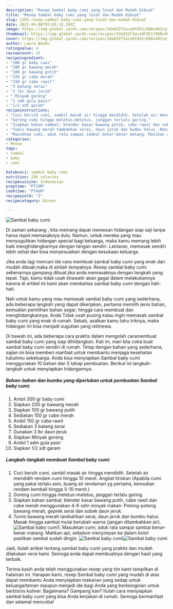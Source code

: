 ```yaml
---
description: "Resep Sambal baby cumi yang lezat dan Mudah Dibuat"
title: "Resep Sambal baby cumi yang lezat dan Mudah Dibuat"
slug: 1391-resep-sambal-baby-cumi-yang-lezat-dan-mudah-dibuat
date: 2021-04-06T03:03:12.293Z
image: https://img-global.cpcdn.com/recipes/3da032f3aca9f452/680x482cq70/sambal-baby-cumi-foto-resep-utama.jpg
thumbnail: https://img-global.cpcdn.com/recipes/3da032f3aca9f452/680x482cq70/sambal-baby-cumi-foto-resep-utama.jpg
cover: https://img-global.cpcdn.com/recipes/3da032f3aca9f452/680x482cq70/sambal-baby-cumi-foto-resep-utama.jpg
author: Laura Woods
ratingvalue: 4
reviewcount: 15
recipeingredient:
- "300 gr baby cumi"
- "200 gr bawang merah"
- "100 gr bawang putih"
- "150 gr cabe merah"
- "150 gr cabe rawit"
- "3 batang serai"
- "3 lbr daun jeruk"
- " Minyak goreng"
- "1 sdm gula pasir"
- "1/2 sdt garam"
recipeinstructions:
- "Cuci bersih cumi, sambil masak air hingga mendidih. Setelah air mendidih rendam cumi hingga 10 menit. Angkat tiriskan (Apabila cumi yang pakai terlalu asin, buang air rendaman yg pertama, kemudian rendam kembali hingga 5-10 menit.)"
- "Goreng cumi hingga meletus-meletus, janggan terlalu garing."
- "Siapkan bahan sambal; blender kasar bawang putih, cabe rawit dan cabe merah menggunakan 4-6 sdm minyak makan. Potong-potong bawang merah, geprek serai dan sobek daun jeruk."
- "Tumis bawang merah tambahkan serai, daun jeruk dan bumbu halus. Masak hingga sambal mulai berubah warna (jangan ditambahkan air)."
- "Masukkan cumi, aduk rata sampai sambal benar-benar matang. Matikan api, sebelum menyimpan ke dalam botol pastikan sambal sudah dingin."
categories:
- Resep
tags:
- sambal
- baby
- cumi

katakunci: sambal baby cumi 
nutrition: 256 calories
recipecuisine: Indonesian
preptime: "PT29M"
cooktime: "PT46M"
recipeyield: "2"
recipecategory: Dinner

---
```



![Sambal baby cumi](https://img-global.cpcdn.com/recipes/3da032f3aca9f452/680x482cq70/sambal-baby-cumi-foto-resep-utama.jpg)

Di zaman  sekarang , kita memang dapat memesan hidangan siap saji tanpa harus repot memasaknya dulu. Namun, untuk mereka yang mau menyuguhkan hidangan special bagi keluarga, maka kamu memang lebih baik menghidangkannya dengan tangan sendiri. Lantaran, memasak sendiri lebih sehat dan bisa menyesuaikan dengan kesukaan keluarga.

Jika anda lagi mencari ide cara membuat sambal baby cumi yang enak dan mudah dibuat,maka di sinilah tempatnya. Resep sambal baby cumi  sebenarnya gampang dibuat jika anda memasaknya dengan langkah yang tepat. Tapi, kamu tidak usah khawatir akan gagal dalam melakukannya 
karena di artikel ini kami akan membahas sambal baby cumi dengan hati-hati.  



Nah untuk kamu yang mau memasak sambal baby cumi yang sederhana, ada beberapa langkah yang dapat dikerjakan, pertama memilih jenis bahan, kemudian pemilihan bahan segar, hingga cara membuat dan menghidangkannya. Anda Tidak usah pusing kalau ingin memasak sambal baby cumi yang enak di rumah. Sebab, asalkan kamu  tahu triknya, maka hidangan ini bisa menjadi suguhan yang istimewa.

Di bawah ini, ada beberapa cara praktis  dalam mengolah caramembuat sambal baby cumi yang siap dihidangkan. Kali ini, mari kita coba buat sambal baby cumi sendiri di rumah. Tetap dengan bahan yang sederhana, sajian ini bisa memberi manfaat untuk membantu menjaga kesehatan tubuhmu sekeluarga. Anda bisa menyiapkan Sambal baby cumi menggunakan 10 bahan dan 5 tahap pembuatan. Berikut ini langkah-langkah untuk menyiapkan hidangannya.

<!--inarticleads1-->

##### Bahan-bahan dan bumbu yang diperlukan untuk pembuatan Sambal baby cumi:

1. Ambil 300 gr baby cumi
1. Siapkan 200 gr bawang merah
1. Siapkan 100 gr bawang putih
1. Sediakan 150 gr cabe merah
1. Ambil 150 gr cabe rawit
1. Sediakan 3 batang serai
1. Gunakan 3 lbr daun jeruk
1. Siapkan  Minyak goreng
1. Ambil 1 sdm gula pasir
1. Siapkan 1/2 sdt garam




<!--inarticleads2-->

##### Langkah-langkah membuat Sambal baby cumi:

1. Cuci bersih cumi, sambil masak air hingga mendidih. Setelah air mendidih rendam cumi hingga 10 menit. Angkat tiriskan (Apabila cumi yang pakai terlalu asin, buang air rendaman yg pertama, kemudian rendam kembali hingga 5-10 menit.)
1. Goreng cumi hingga meletus-meletus, janggan terlalu garing.
1. Siapkan bahan sambal; blender kasar bawang putih, cabe rawit dan cabe merah menggunakan 4-6 sdm minyak makan. Potong-potong bawang merah, geprek serai dan sobek daun jeruk.
1. Tumis bawang merah tambahkan serai, daun jeruk dan bumbu halus. Masak hingga sambal mulai berubah warna (jangan ditambahkan air).
<img src="//assets-global.cpcdn.com/assets/icons/button_play-2c75c40dde080a61004c1f40b05d8f140eaff45d7e9e6481dc71c63d2e7c4909.png" alt="Sambal baby cumi">1. Masukkan cumi, aduk rata sampai sambal benar-benar matang. Matikan api, sebelum menyimpan ke dalam botol pastikan sambal sudah dingin.
<img src="//assets-global.cpcdn.com/assets/icons/button_play-2c75c40dde080a61004c1f40b05d8f140eaff45d7e9e6481dc71c63d2e7c4909.png" alt="Sambal baby cumi"><img src="//assets-global.cpcdn.com/assets/icons/button_play-2c75c40dde080a61004c1f40b05d8f140eaff45d7e9e6481dc71c63d2e7c4909.png" alt="Sambal baby cumi">



Jadi, itulah artikel tentang  sambal baby cumi  yang praktis dan mudah dilakukan versi kami. Semoga anda dapat membuatnya dengan hasil yang terbaik. 

Terima kasih anda telah menggunakan resep yang tim kami tampilkan di halaman ini. Harapan kami, resep  Sambal baby cumi yang mudah di atas dapat membantu Anda menyiapkan makanan yang sedap untuk keluarga/teman maupun menjadi ide bagi Anda yang berkeinginan untuk berbisnis kuliner. Bagaimana? Gampang kan? Itulah cara menyiapkan sambal baby cumi yang bisa Anda kerjakan di rumah. Semoga bermanfaat dan selamat mencoba!

